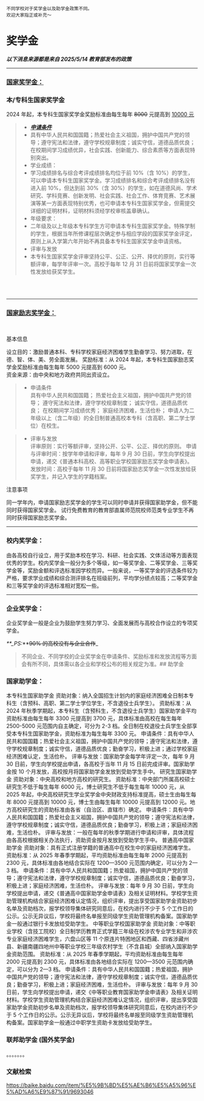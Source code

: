 
    不同学校对于奖学金以及助学金政策不同。
    欢迎大家指正或补充～

# **奖学金**

**_以下消息来源都是来自 2025/5/14 教育部发布的政策_**

---

### [国家奖学金：](https://gjps.xszz.moe.edu.cn/#/index)

### **本/专科生国家奖学金**

2024 年起，本专科生国家奖学金奖励标准由每生每年 ~~8000~~ 元提高到 [10000 元](https://news.youth.cn/gn/202410/t20241012_15574613.htm)
<br />

> - [**_申请条件_**](https://xsc.nuc.edu.cn/info/1044/6279.htm)
> - 具有中华人民共和国国籍；热爱社会主义祖国，拥护中国共产党的领导；遵守宪法和法律，遵守学校规章制度；诚实守信，道德品质优良；在校期间学习成绩优异，社会实践、创新能力、综合素质等方面表现特别突出。
> - 学业成绩：
> - 学习成绩排名与综合考评成绩排名均位于前 10%（含 10%）的学生，可以申请本专科生国家奖学金。学习成绩排名和综合考评成绩排名没有进入前 10%，但达到前 30%（含 30%）的学生，如在道德风尚、学术研究、学科竞赛、创新发明、社会实践、社会工作、体育竞赛、艺术展演等某一方面表现特别优秀，也可申请本专科生国家奖学金，但需提交详细的证明材料，证明材料须经学校审核盖章确认。
> - 年级要求：
> - 二年级及以上年级本专科学生方可申请本专科生国家奖学金。特殊学制的学生，根据当年所修课程层次确定参与相应学段的国家奖学金评定，原则上从入学第六年开始不再具备本专科生国家奖学金申请资格。
> - 评审与发放
> - 本专科生国家奖学金评审坚持公平、公正、公开、择优的原则，实行等额评审，每学年评审一次。高校于每年 12 月 31 日前将国家奖学金一次性发放给获奖学生。
>   <br />

<br /><br />

---

### [国家励志奖学金：](https://www.moe.gov.cn/jyb_xwfb/xw_zt/moe_357/jyzt_2015nztzl/2015_zt06/15zt06_gxzzzc/gxzz_bzks/201508/t20150810_199203.html)

<br />

基本信息

设立目的：激励普通本科、专科学校家庭经济困难学生勤奋学习、努力进取，在德、智、体、美、劳全面发展。
奖励标准：从 2024 年起，本专科生国家励志奖学金奖励标准由每生每年 5000 元提高到 6000 元。
<br />
资金来源：由中央和地方政府共同出资设立。

> - 申请条件<br />
>   具有中华人民共和国国籍；
>   热爱社会主义祖国，拥护中国共产党的领导；
>   遵守宪法和法律，遵守学校规章制度；
>   诚实守信，道德品质优良；
>   在校期间学习成绩优秀；
>   家庭经济困难，生活俭朴；
>   申请人为二年级以上（含二年级）的全日制普通高校本专科（含高职、第二学士学位）在校生。

> - 评审与发放
>   <br />
>   评审原则：实行等额评审，坚持公开、公平、公正、择优的原则。
>   申请与评审时间：按学年申请和评审，每年 9 月 30 日前，学生向学校提出申请，递交《普通本科高校、高等职业学校国家励志奖学金申请表》。
>   发放时间：高校于每年 11 月 30 日前将国家励志奖学金一次性发放给获奖学生，并记入学生的学籍档案。

注意事项 <br />

同一学年内，申请国家励志奖学金的学生可以同时申请并获得国家助学金，但不能同时获得国家奖学金。
试行免费教育的教育部直属师范院校师范类专业学生不再同时获得国家励志奖学金。

---

### 校内奖学金：

由各高校自行设立，用于奖励本校在学习、科研、社会实践、文体活动等方面表现优秀的学生。校内奖学金一般分为多个等级，如一等奖学金、二等奖学金、三等奖学金等，奖励金额和评选标准因学校而异。一般来说，一等奖学金的评选条件较为严格，要求学业成绩和综合测评排名在班级前列，平均学分绩点较高；二等奖学金和三等奖学金的评选标准相对宽松一些。

---

### 企业奖学金：

企业奖学金一般是企业为鼓励学生努力学习、全面发展而与高校合作设立的专项奖学金。

_\*\*\_PS:_\*\*~~90% 的高校没有与企业合作~~\_

> 不同企业、不同学校的企业奖学金在申请条件、奖励标准和发放流程等方面会有所不同，具体需以各企业和学校公布的相关规定为准。## 助学金

### 国家助学金：

本专科生国家助学金
资助对象：纳入全国招生计划内的家庭经济困难全日制本专科生（含预科、高职、第二学士学位学生，不含退役士兵学生）。
资助标准：从 2024 年秋季学期起，本专科生（含预科生，不含退役士兵学生）国家助学金平均资助标准由每生每年 3300 元提高到 3700 元，具体标准由高校在每生每年 2500-5000 元范围内自主确定，可分为 2-3 档。全日制在校退役士兵学生全部享受本专科生国家助学金，资助标准为每生每年 3300 元。
申请条件：具有中华人民共和国国籍；热爱社会主义祖国，拥护中国共产党的领导；遵守宪法和法律，遵守学校规章制度；诚实守信，道德品质优良；勤奋学习，积极上进；通过学校家庭经济困难认定，生活俭朴。
评审与发放：国家助学金每学年评定一次，每年 9 月 30 日前，学生向学校提出申请，各高校于当年 11 月 15 日前完成评审。国家助学金按 10 个月发放，高校按月将国家助学金发放到受助学生手中。
研究生国家助学金
资助对象：中央高校和地方高校的研究生。
资助标准：中央部门所属高校硕士研究生不低于每生每年 6000 元，博士研究生不低于每生每年 10000 元，从 2025 年起，中央高校研究生学业奖学金中央财政支持标准提高，硕士生由每生每年 8000 元提高到 10000 元，博士生由每生每年 10000 元提高到 12000 元。地方高校研究生的资助标准由各省（自治区、直辖市）确定。
申请条件：具有中华人民共和国国籍；热爱社会主义祖国，拥护中国共产党的领导；遵守宪法和法律，遵守学校规章制度；诚实守信，道德品质优良；勤奋学习，积极上进；家庭经济困难，生活俭朴。
评审与发放：一般在每年的秋季学期进行申请和评审，具体流程由各高校根据相关办法执行，资助资金按月发放到受助学生手中。
普通高中国家助学金
资助对象：具有正式注册学籍的普通高中在校生中的家庭经济困难学生。
资助标准：从 2025 年春季学期起，平均资助标准由每生每年 2000 元提高到 2300 元，具体标准由各地结合实际在 1200—3500 元范围内确定，可以分为 2—3 档。
申请条件：具有中华人民共和国国籍；热爱祖国，拥护中国共产党的领导；遵守宪法和法律，遵守学校规章制度；诚实守信，道德品质优良；勤奋学习，积极上进；家庭经济困难，生活俭朴。
评审与发放：每年 9 月 30 日前，学生向学校提出申请，递交《普通高中国家助学金申请表》及相关证明材料。学校学生资助管理机构结合家庭经济困难认定情况，组织评审，提出享受国家助学金资助初步名单及资助档次，报学校领导集体研究同意后，在校内进行不少于 5 个工作日的公示。公示无异议后，学校将最终名单报至同级学生资助管理机构备案。国家助学金一般通过银行卡发放给受助学生。
中等职业学校国家助学金
资助对象：中等职业学校（含技工院校）全日制学历教育正式学籍三年级在校涉农专业学生和非涉农专业家庭经济困难学生，六盘山区等 11 个原连片特困地区和西藏、四省涉藏州县、新疆南疆四地州中等职业学校三年级农村学生（不含县城）全部纳入国家助学金资助范围。
资助标准：从 2025 年春季学期起，平均资助标准由每生每年 2000 元提高到 2300 元，具体标准由各地结合实际在 1200—3500 元范围内确定，可以分为 2—3 档。
申请条件：具有中华人民共和国国籍；热爱祖国，拥护中国共产党的领导；遵守宪法和法律，遵守学校规章制度；诚实守信，道德品质优良；勤奋学习，积极上进；家庭经济困难，生活俭朴。
评审与发放：每年 9 月 30 日前，学生向学校提出申请，递交《中等职业教育国家助学金申请表》及相关证明材料。学校学生资助管理机构结合家庭经济困难认定情况，组织评审，提出享受国家助学金资助初步名单及资助档次，报学校领导集体研究同意后，在校内进行不少于 5 个工作日的公示。公示无异议后，学校将最终名单报至同级学生资助管理机构备案。国家助学金一般通过中职学生资助卡发放给受助学生。

### 联邦助学金 (国外奖学金)

。。。。。。。

### 文献检索

https://baike.baidu.com/item/%E5%9B%BD%E5%AE%B6%E5%A5%96%E5%AD%A6%E9%87%91/9693046
